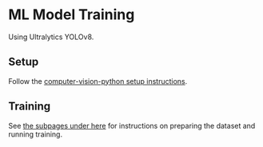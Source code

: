 # ML Model Training

Using Ultralytics YOLOv8.

## Setup

Follow the [computer-vision-python setup instructions](https://github.com/UWARG/computer-vision-python#setup).

## Training

See [the subpages under here](https://uwarg-docs.atlassian.net/wiki/spaces/CV/pages/2236612819/Model+Training) for instructions on preparing the dataset and running training.

